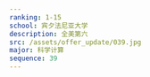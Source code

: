 ```yaml
---
ranking: 1-15
school: 宾夕法尼亚大学
description: 全美第六
src: /assets/offer_update/039.jpg
major: 科学计算
sequence: 39
---
```

